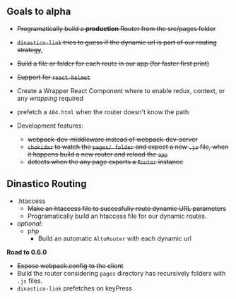 ## Goals to alpha
- ~~Programatically build a **production** Router from the src/pages folder~~
- ~~`dinastico-link` tries to guess if the dynamic url is part of our routing strategy~~, 
- ~~Build a file or folder for each route in our app (for faster first print)~~
- ~~Support for `react-helmet`~~
- Create a Wrapper React Component where to enable redux, context, or any *wrapping* required
- prefetch a `404.html` when the router doesn't know the path

- Development features:
  - ~~webpack-dev-middleware instead of webpack-dev-server~~
  - ~~`chokidar` to watch the `pages/ folder` and expect a new `.js` file, when it happens build a new router and reload the `app`~~
  - ~~detects when the any page exports a `Router` instance~~
## Dinastico Routing
- .htaccess
  - ~~Make an htaccess file to succesfully route dynamic URL parameters~~
  - Programatically build an htaccess file for our dynamic routes.
- *optional:*
  - php
    - Build an automatic `AltoRouter` with each dynamic url

**Road to 0.6.0**
- ~~Expose webpack.config to the client~~
- Build the router considering `pages` directory has recursively folders with `.js` files.
- `dinastico-link` prefetches on keyPress
